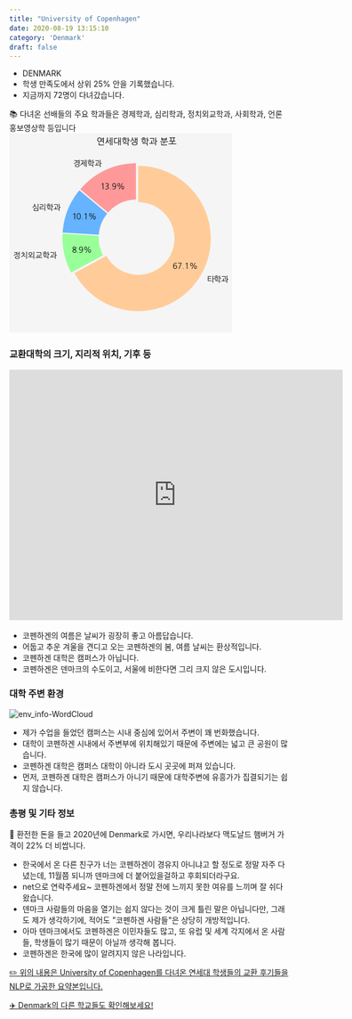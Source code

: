 ```yaml
---
title: "University of Copenhagen"
date: 2020-08-19 13:15:10
category: 'Denmark'
draft: false
---
```



* DENMARK
* 학생 만족도에서 상위 25% 안을 기록했습니다.
* 지금까지 72명이 다녀갔습니다. 


📚 다녀온 선배들의 주요 학과들은 경제학과, 심리학과, 정치외교학과, 사회학과, 언론홍보영상학 등입니다
![department-info](../plots/DK000003.png)
### 교환대학의 크기, 지리적 위치, 기후 등
<iframe
width="600"
height="450"
frameborder="0" style="border:0"
src="https://www.google.com/maps/embed/v1/place?key=AIzaSyC9e1AME-pVmWC4hBpFdu5S4dKzyepa3HQ&q=University+of+Copenhagen&center=55.6802303,12.5724096&zoom=14" allowfullscreen>
</iframe>

* 코펜하겐의 여름은 날씨가 굉장히 좋고 아름답습니다.
* 어둡고 추운 겨울을 견디고 오는 코펜하겐의 봄, 여름 날씨는 환상적입니다.
* 코펜하겐 대학은 캠퍼스가 아닙니다.
* 코펜하겐은 덴마크의 수도이고, 서울에 비한다면 그리 크지 않은 도시입니다.


### 대학 주변 환경

![env_info-WordCloud](../univ_wordclouds_okt/env_info/DK000003_env_info_okt.png)

* 제가 수업을 들었던 캠퍼스는 시내 중심에 있어서 주변이 꽤 번화했습니다.
* 대학이 코펜하겐 시내에서 주변부에 위치해있기 때문에 주변에는 넓고 큰 공원이 많습니다.
* 코펜하겐 대학은 캠퍼스 대학이 아니라 도시 곳곳에 퍼져 있습니다.
* 먼저, 코펜하겐 대학은 캠퍼스가 아니기 때문에 대학주변에 유흥가가 집결되기는 쉽지 않습니다.


### 총평 및 기타 정보 

🍔 환전한 돈을 들고 2020년에 Denmark로 가시면, 우리나라보다 맥도날드 햄버거 가격이 22% 더 비쌉니다.
* 한국에서 온 다른 친구가 너는 코펜하겐이 경유지 아니냐고 할 정도로 정말 자주 다녔는데, 11월쯤 되니까 덴마크에 더 붙어있을걸하고 후회되더라구요.
* net으로 연락주세요~ 코펜하겐에서 정말 전에 느끼지 못한 여유를 느끼며 잘 쉬다 왔습니다.
* 덴마크 사람들의 마음을 열기는 쉽지 않다는 것이 크게 틀린 말은 아닙니다만, 그래도 제가 생각하기에, 적어도 "코펜하겐 사람들"은 상당히 개방적입니다.
* 아마 덴마크에서도 코펜하겐은 이민자들도 많고, 또 유럽 및 세계 각지에서 온 사람들, 학생들이 많기 때문이 아닐까 생각해 봅니다.
* 코펜하겐은 한국에 많이 알려지지 않은 나라입니다.


[✏️ 위의 내용은 University of Copenhagen를 다녀온 연세대 학생들의 교환 후기들을 NLP로 가공한 요약본입니다.](http://oia.yonsei.ac.kr/partner/expReport.asp?ucode=DK000003&bgbn=A)

[✈️ Denmark의 다른 학교들도 확인해보세요!](https://yonsei-exchange.netlify.app/?category=Denmark)
